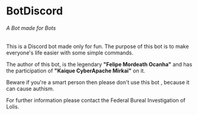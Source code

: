 # BotDiscord
###### A Bot made for Bots


This is a Discord bot made only for fun.
The purpose of this bot is to make everyone's life easier with some simple commands.


The author of this bot, is the legendary **"Felipe Mordeath Ocanha"** and has the participation of **"Kaique CyberApache Mirkai"** on it.

Beware if you're a smart person then please don't use this bot , because it can cause authism.

For further information please contact the Federal Bureal Investigation of Lolis.

